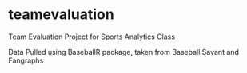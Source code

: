# teamevaluation
Team Evaluation Project for Sports Analytics Class 

Data Pulled using BaseballR package, taken from Baseball Savant and Fangraphs 
